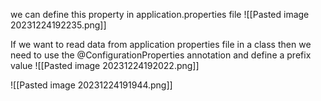 

we can define this property in application.properties file
![[Pasted image 20231224192235.png]]

If we want to read data from application properties file in a class then we need to use the @ConfigurationProperties annotation and define a prefix value 
![[Pasted image 20231224192022.png]]


![[Pasted image 20231224191944.png]]
